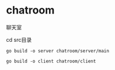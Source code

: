 # chatroom

聊天室

cd src目录

    go build -o server chatroom/server/main

    go build -o client chatroom/client
